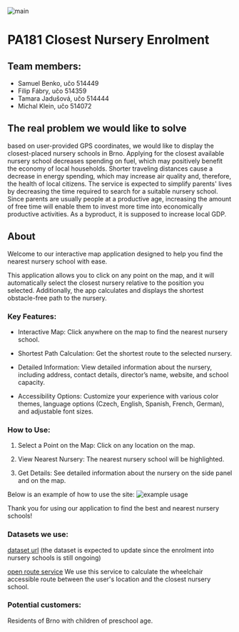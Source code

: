 ![main](https://github.com/KleinMichalGit/pa181-closest-nursery/actions/workflows/main.yml/badge.svg)

# PA181 Closest Nursery Enrolment

## Team members:

- Samuel Benko, učo 514449
- Filip Fábry, učo 514359
- Tamara Jadušová, učo 514444
- Michal Klein, učo 514072

## The real problem we would like to solve

based on user-provided GPS coordinates, we would like to display the closest-placed nursery schools in Brno.
Applying for the closest available nursery school decreases spending on fuel, which may positively benefit the economy of
local households. Shorter traveling distances cause a decrease in energy spending, which may increase air quality and,
therefore, the health of local citizens. The service is expected to simplify parents' lives by decreasing the time required
to search for a suitable nursery school. Since parents are usually people at a productive age, increasing the amount of free time
will enable them to invest more time into economically productive activities. As a byproduct, it is supposed to increase local GDP.

## About
Welcome to our interactive map application designed to help you find the nearest nursery school with ease.

This application allows you to click on any point on the map, and it will automatically select the closest nursery relative to the position you selected. Additionally, the app calculates and displays the shortest obstacle-free path to the nursery.

### Key Features:

- Interactive Map: Click anywhere on the map to find the nearest nursery school.

- Shortest Path Calculation: Get the shortest route to the selected nursery.

- Detailed Information: View detailed information about the nursery, including address, contact details, director’s name, website, and school capacity.

- Accessibility Options: Customize your experience with various color themes, language options (Czech, English, Spanish, French, German), and adjustable font sizes.

### How to Use:

1. Select a Point on the Map: Click on any location on the map.

2. View Nearest Nursery: The nearest nursery school will be highlighted.

3. Get Details: See detailed information about the nursery on the side panel and on the map.

Below is an example of how to use the site:
![example usage](/public/Animation.gif)

Thank you for using our application to find the best and nearest nursery schools!

### Datasets we use:

[dataset url](https://gis.brno.cz/ags1/rest/services/ODAE/ODAE_zapis_ms/FeatureServer/0/query?outFields=*&where=1%3D1&f=geojson)
(the dataset is expected to update since the enrolment into nursery schools is still ongoing)

[open route service](https://api.openrouteservice.org/)
We use this service to calculate the wheelchair accessible route between the user's location and the closest nursery school.


### Potential customers:

Residents of Brno with children of preschool age.

